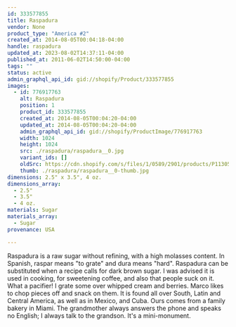 ```yaml
---
id: 333577855
title: Raspadura
vendor: None
product_type: "America #2"
created_at: 2014-08-05T00:04:18-04:00
handle: raspadura
updated_at: 2023-08-02T14:37:11-04:00
published_at: 2011-06-02T14:50:00-04:00
tags: ""
status: active
admin_graphql_api_id: gid://shopify/Product/333577855
images:
  - id: 776917763
    alt: Raspadura
    position: 1
    product_id: 333577855
    created_at: 2014-08-05T00:04:20-04:00
    updated_at: 2014-08-05T00:04:20-04:00
    admin_graphql_api_id: gid://shopify/ProductImage/776917763
    width: 1024
    height: 1024
    src: ./raspadura/raspadura__0.jpg
    variant_ids: []
    oldSrc: https://cdn.shopify.com/s/files/1/0589/2901/products/P1130506_raspadura.jpeg?v=1407211460
    thumb: ./raspadura/raspadura__0-thumb.jpg
dimensions: 2.5" x 3.5", 4 oz.
dimensions_array:
  - 2.5"
  - 3.5"
  - 4 oz.
materials: Sugar
materials_array:
  - Sugar
provenance: USA

---
```


Raspadura is a raw sugar without refining, with a high molasses content. In Spanish, raspar means "to grate" and dura means "hard". Raspadura can be substituted when a recipe calls for dark brown sugar. I was advised it is used in cooking, for sweetening coffee, and also that people suck on it. What a pacifier! I grate some over whipped cream and berries. Marco likes to chop pieces off and snack on them. It is found all over South, Latin and Central America, as well as in Mexico, and Cuba. Ours comes from a family bakery in Miami. The grandmother always answers the phone and speaks no English; I always talk to the grandson. It's a mini-monument.
